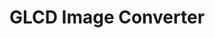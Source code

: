 ---
emoji: 🖼️
title: "GLCD Image Converter"
image: "glcd.png"
release: 2023
link: https://github.gerardgascon.com/GLCDImageConverter
description: null
short-description: A basic tool for converting an image to a GLCD-compatible format.
remarkable: false
---